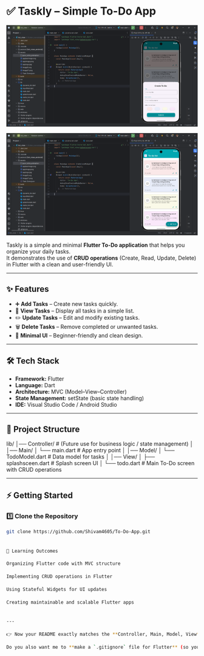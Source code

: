 
# ✅ Taskly – Simple To-Do App


![image alt](https://github.com/Shivam4605/To-Do-App/blob/c0ba7341cc5f8878d0ee972df2c93ed755ac7369/Screenshot%202025-08-16%20195141.png)


![image alt](https://github.com/Shivam4605/To-Do-App/blob/ab219fab3c2d9269b169126d689fc0c6328e7405/Screenshot%202025-08-16%20195151.png)

Taskly is a simple and minimal **Flutter To-Do application** that helps you organize your daily tasks.  
It demonstrates the use of **CRUD operations** (Create, Read, Update, Delete) in Flutter with a clean and user-friendly UI.  

---

## ✨ Features
- ➕ **Add Tasks** – Create new tasks quickly.  
- 📖 **View Tasks** – Display all tasks in a simple list.  
- ✏️ **Update Tasks** – Edit and modify existing tasks.  
- 🗑️ **Delete Tasks** – Remove completed or unwanted tasks.  
- 🎨 **Minimal UI** – Beginner-friendly and clean design.  

---

## 🛠️ Tech Stack
- **Framework:** Flutter  
- **Language:** Dart  
- **Architecture:** MVC (Model–View–Controller)  
- **State Management:** setState (basic state handling)  
- **IDE:** Visual Studio Code / Android Studio  

---

## 📂 Project Structure

lib/
│── Controller/ # (Future use for business logic / state management)
│
│── Main/
│ └── main.dart # App entry point
│
│── Model/
│ └── TodoModel.dart # Data model for tasks
│
│── View/
│ ├── splashsceen.dart # Splash screen UI
│ └── todo.dart # Main To-Do screen with CRUD operations




---

## ⚡ Getting Started

### 1️⃣ Clone the Repository
```bash
git clone https://github.com/Shivam4605/To-Do-App.git


🎯 Learning Outcomes

Organizing Flutter code with MVC structure

Implementing CRUD operations in Flutter

Using Stateful Widgets for UI updates

Creating maintainable and scalable Flutter apps


---

👉 Now your README exactly matches the **Controller, Main, Model, View** folder setup.  

Do you also want me to **make a `.gitignore` file for Flutter** (so you don’t accidentally push `build/`, `.idea/`, `.dart_tool/`, etc. to GitHub)?

